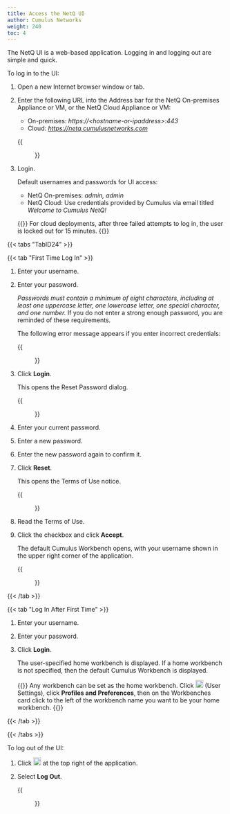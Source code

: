 ```yaml
---
title: Access the NetQ UI
author: Cumulus Networks
weight: 240
toc: 4
---
```

The NetQ UI is a web-based application. Logging in and logging out are simple and quick.

To log in to the UI:

1. Open a new Internet browser window or tab.
2. Enter the following URL into the Address bar for the NetQ On-premises Appliance or VM, or the NetQ Cloud Appliance or VM:  
    - On-premises: *https://\<hostname-or-ipaddress\>:443*  
    - Cloud: *https://netq.cumulusnetworks.com*

    {{<figure src="/images/netq/access-ui-login-screen-310.png" width="600" >}}

3. Login.

    Default usernames and passwords for UI access:  
    - NetQ On-premises: *admin, admin*
    - NetQ Cloud: Use credentials provided by Cumulus via email titled *Welcome to Cumulus NetQ\!*

    {{<notice tip>}}
For cloud deployments, after three failed attempts to log in, the user is locked out for 15 minutes.
    {{</notice>}}

{{< tabs "TabID24" >}}

{{< tab "First Time Log In" >}}

1. Enter your username.

2. Enter your password.

    *Passwords must contain a minimum of eight characters, including at least one uppercase letter, one lowercase letter, one special character, and one number.* If you do not enter a strong enough password, you are reminded of these requirements.

    The following error message appears if you enter incorrect credentials:

    {{<figure src="/images/netq/access-ui-cred-error-310.png" width="250">}}

3. Click **Login**.

    This opens the Reset Password dialog.

    {{<figure src="/images/netq/access-ui-reset-pswd-310.png" width="250">}}

4. Enter your current password.

5. Enter a new password.

6. Enter the new password again to confirm it.

7. Click **Reset**.

    This opens the Terms of Use notice.

     {{<figure src="/images/netq/access-ui-terms-310.png" width="350">}}

8. Read the Terms of Use.

9. Click the checkbox and click **Accept**.

    The default Cumulus Workbench opens, with your username shown in the upper right corner of the application.

    {{<figure src="/images/netq/access-ui-cumulus-wb-310.png" width="700">}}

{{< /tab >}}

{{< tab "Log In After First Time" >}}

1. Enter your username.

2. Enter your password.

3. Click **Login**.

    The user-specified home workbench is displayed. If a home workbench is not specified, then the default Cumulus Workbench is displayed.

    {{<notice tip>}}
Any workbench can be set as the home workbench. Click <img src="https://icons.cumulusnetworks.com/17-Users/19-Natural-Close%20Up-Single%20User-Man/single-man-circle.svg" height="18" width="18"/> (User Settings), click <strong>Profiles and Preferences</strong>, then on the Workbenches card click to the left of the workbench name you want to be your home workbench.
    {{</notice>}}

{{< /tab >}}

{{< /tabs >}}

To log out of the UI:

1. Click <img src="https://icons.cumulusnetworks.com/17-Users/19-Natural-Close%20Up-Single%20User-Man/single-man-circle.svg" height="18" width="18"/> at the top right of the application.

2. Select **Log Out**.  

    {{<figure src="/images/netq/access-ui-logout-230.png" width="150">}}
